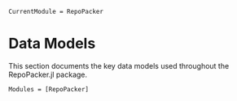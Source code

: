 
```@meta
CurrentModule = RepoPacker
```

# Data Models

This section documents the key data models used throughout the RepoPacker.jl package.

```@autodocs
Modules = [RepoPacker]
```
